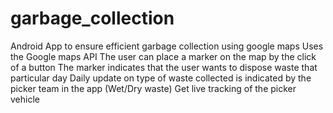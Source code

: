 # garbage_collection
Android App to ensure efficient garbage collection using google maps
Uses the Google maps API
The user can place a marker on the map by the click of a button
The marker indicates that the user wants to dispose waste that particular day
Daily update on type of waste collected is indicated by the picker team in the app (Wet/Dry waste)
Get live tracking of the picker vehicle
